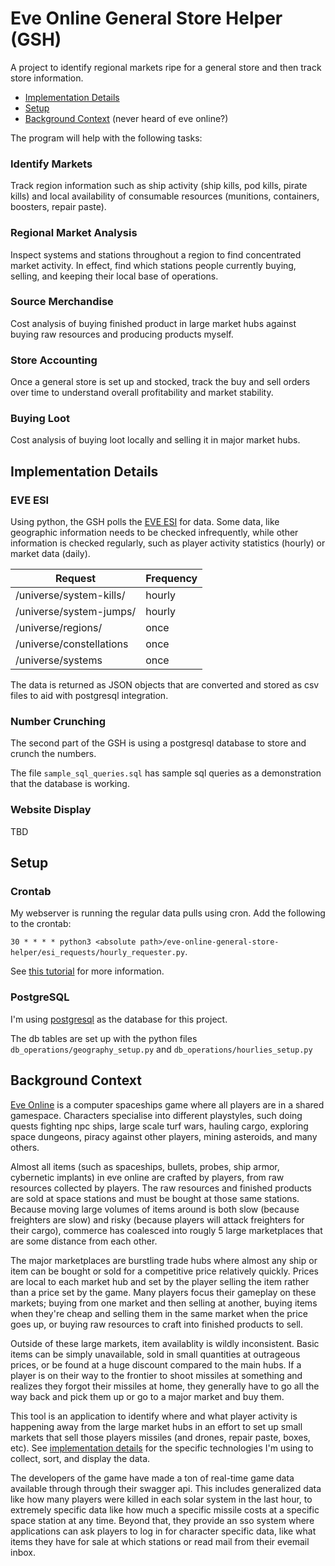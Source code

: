 # Eve Online General Store Helper (GSH)
A project to identify regional markets ripe for a general store and then track store information.

- [Implementation Details](#implementation)
- [Setup](#setup)
- [Background Context](#context) (never heard of eve online?)

The program will help with the following tasks:

### Identify Markets
Track region information such as ship activity (ship kills, pod kills, pirate kills) and local availability of consumable resources (munitions, containers, boosters, repair paste).

### Regional Market Analysis
Inspect systems and stations throughout a region to find concentrated market activity. In effect, find which stations people currently buying, selling, and keeping their local base of operations.

### Source Merchandise
Cost analysis of buying finished product in large market hubs against buying raw resources and producing products myself.

### Store Accounting
Once a general store is set up and stocked, track the buy and sell orders over time to understand overall profitability and market stability.

### Buying Loot
Cost analysis of buying loot locally and selling it in major market hubs.

## Implementation Details<a name="implemenation"></a>
### EVE ESI
Using python, the GSH polls the [EVE ESI](https://esi.evetech.net/ui/) for data. Some data, like geographic information needs to be checked infrequently, while other information is checked regularly, such as player activity statistics (hourly) or market data (daily).

| Request                  | Frequency |
| ------------------------ | --------- |
| /universe/system-kills/  | hourly    |
| /universe/system-jumps/  | hourly    |
| /universe/regions/       | once      |
| /universe/constellations | once      |
| /universe/systems        | once      |

The data is returned as JSON objects that are converted and stored as csv files to aid with postgresql integration.

### Number Crunching
The second part of the GSH is using a postgresql database to store and crunch the numbers.

The file `sample_sql_queries.sql` has sample sql queries as a demonstration that the database is working. 

### Website Display
TBD

## Setup<a name="setup"></a>
### Crontab
My webserver is running the regular data pulls using cron. Add the following to the crontab:

`30 * * * * python3 <absolute path>/eve-online-general-store-helper/esi_requests/hourly_requester.py`. 

See [this tutorial](https://ostechnix.com/a-beginners-guide-to-cron-jobs/) for more information.

### PostgreSQL
I'm using [postgresql](https://www.postgresql.org/) as the database for this project.

The db tables are set up with the python files `db_operations/geography_setup.py` and `db_operations/hourlies_setup.py`

## Background Context<a name="context"></a>
[Eve Online](https://www.eveonline.com/) is a computer spaceships game where all players are in a shared gamespace. Characters specialise into different playstyles, such doing quests fighting npc ships, large scale turf wars, hauling cargo, exploring space dungeons, piracy against other players, mining asteroids, and many others.

Almost all items (such as spaceships, bullets, probes, ship armor, cybernetic implants) in eve online are crafted by players, from raw resources collected by players. The raw resources and finished products are sold at space stations and must be bought at those same stations. Because moving large volumes of items around is both slow (because freighters are slow) and risky (because players will attack freighters for their cargo), commerce has coalesced into rougly 5 large marketplaces that are some distance from each other.

The major marketplaces are burstling trade hubs where almost any ship or item can be bought or sold for a competitive price relatively quickly. Prices are local to each market hub and set by the player selling the item rather than a price set by the game. Many players focus their gameplay on these markets; buying from one market and then selling at another, buying items when they're cheap and selling them in the same market when the price goes up, or buying raw resources to craft into finished products to sell.

Outside of these large markets, item availablity is wildly inconsistent. Basic items can be simply unavailable, sold in small quantities at outrageous prices, or be found at a huge discount compared to the main hubs. If a player is on their way to the frontier to shoot missiles at something and realizes they forgot their missiles at home, they generally have to go all the way back and pick them up or go to a major market and buy them. 

This tool is an application to identify where and what player activity is happening away from the large market hubs in an effort to set up small markets that sell those players missiles (and drones, repair paste, boxes, etc). See [implementation details](#implementation) for the specific technologies I'm using to collect, sort, and display the data.

The developers of the game have made a ton of real-time game data available through through their swagger api. This includes generalized data like how many players were killed in each solar system in the last hour, to extremely specific data like how much a specific missile costs at a specific space station at any time. Beyond that, they provide an sso system where applications can ask players to log in for character specific data, like what items they have for sale at which stations or read mail from their evemail inbox.
